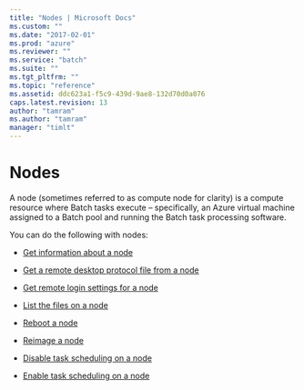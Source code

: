 ```yaml
---
title: "Nodes | Microsoft Docs"
ms.custom: ""
ms.date: "2017-02-01"
ms.prod: "azure"
ms.reviewer: ""
ms.service: "batch"
ms.suite: ""
ms.tgt_pltfrm: ""
ms.topic: "reference"
ms.assetid: ddc623a1-f5c9-439d-9ae8-132d70d0a076
caps.latest.revision: 13
author: "tamram"
ms.author: "tamram"
manager: "timlt"
---
```

# Nodes
  A node (sometimes referred to as compute node for clarity) is a compute resource where Batch tasks execute – specifically, an Azure virtual machine assigned to a Batch pool and running the Batch task processing software.  
  
 You can do the following with nodes:  
  
-   [Get information about a node](../batchservice/get-information-about-a-node.md)  
  
-   [Get a remote desktop protocol file from a node](../batchservice/get-a-remote-desktop-protocol-file-from-a-node.md)  
  
-   [Get remote login settings for a node](../batchservice/get-remote-login-settings-for-a-node.md)  
  
-   [List the files on a node](../batchservice/list-the-files-on-a-node.md)  
  
-   [Reboot a node](../batchservice/reboot-a-node.md)  
  
-   [Reimage a node](../batchservice/reimage-a-node.md)  
  
-   [Disable task scheduling on a node](../batchservice/disable-task-scheduling-on-a-node.md)  
  
-   [Enable task scheduling on a node](../batchservice/enable-task-scheduling-on-a-node.md)  
  
  
